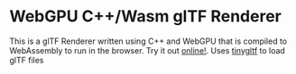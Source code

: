 # WebGPU C++/Wasm glTF Renderer

This is a glTF Renderer written using C++ and WebGPU that is compiled to
WebAssembly to run in the browser. Try it out [online!](https://www.willusher.io/webgpu-cpp-gltf/).
Uses [tinygltf](https://github.com/syoyo/tinygltf) to load glTF files
